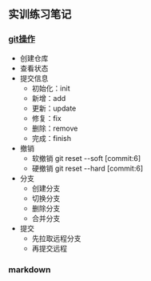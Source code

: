 ## 实训练习笔记

### [git操作](https://jasonandjay.github.io/study/zh/standard/Start.html#git%E7%8E%AF%E5%A2%83)
- 创建仓库
- 查看状态
- 提交信息
  - 初始化：init
  - 新增：add
  - 更新：update
  - 修复：fix
  - 删除：remove
  - 完成：finish
- 撤销
  - 软撤销 git reset --soft [commit:6]
  - 硬撤销 git reset --hard [commit:6]
- 分支
  - 创建分支
  - 切换分支
  - 删除分支
  - 合并分支
- 提交
  - 先拉取远程分支
  - 再提交远程

### markdown
